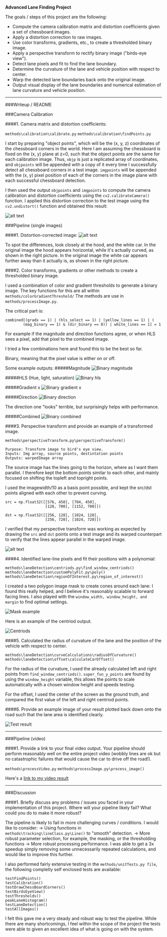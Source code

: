 
**Advanced Lane Finding Project**

The goals / steps of this project are the following:

* Compute the camera calibration matrix and distortion coefficients given a set of chessboard images.
* Apply a distortion correction to raw images.
* Use color transforms, gradients, etc., to create a thresholded binary image.
* Apply a perspective transform to rectify binary image ("birds-eye view").
* Detect lane pixels and fit to find the lane boundary.
* Determine the curvature of the lane and vehicle position with respect to center.
* Warp the detected lane boundaries back onto the original image.
* Output visual display of the lane boundaries and numerical estimation of lane curvature and vehicle position.

[//]: # (Image References)

[Undistorted]: ./output_images/figure_1.png "Undistorted"
[Road Undistorted]: ./output_images/undistort_car_output.png "Road Undistorted"

[Centriods]: ./output_images/test2_prettyPrintCentriods.jpg "Centriods"
[Test result]: ./output_images/test2_processed.jpg "Test result"
[Binary magnitude]: ./output_images/test2_mag_binary.jpg "Binary magnitude"
[Binary hls]: ./output_images/test2_hls_select.jpg "Binary hls"
[Binary gradient x]: ./output_images/test2_gradx.jpg "Binary gradient x"
[Binary direction]: ./output_images/test2_dir_binary.jpg "Binary direction"
[Binary combined]: ./output_images/test2_combined.jpg "Binary combined"


[Mask Example]: ./output_images/mask_example.jpg "Mask Example"

[image3]: ./examples/binary_combo_example.jpg "Binary Example"
[birds_eye]: ./output_images/birds_eye.png "Birds_eye Example"
[image5]: ./examples/color_fit_lines.jpg "Fit Visual"
[image6]: ./examples/example_output.jpg "Output"
[video1]: ./project_video.mp4 "Video"

---
###Writeup / README

###Camera Calibration

####1. Camera matrix and distortion coefficients:

`methods\calibration\calibrate.py`
`methods\calibration\findPoints.py`

I start by preparing "object points", which will be the (x, y, z) coordinates of the chessboard corners in the world. Here I am assuming the chessboard is fixed on the (x, y) plane at z=0, such that the object points are the same for each calibration image.  Thus, `objp` is just a replicated array of coordinates, and `objpoints` will be appended with a copy of it every time I successfully detect all chessboard corners in a test image.  `imgpoints` will be appended with the (x, y) pixel position of each of the corners in the image plane with each successful chessboard detection.  

I then used the output `objpoints` and `imgpoints` to compute the camera calibration and distortion coefficients using the `cv2.calibrateCamera()` function.  I applied this distortion correction to the test image using the `cv2.undistort()` function and obtained this result: 

![alt text][Undistorted]


###Pipeline (single images)

####1. Distortion-corrected image:
![alt text][Road Undistorted]

To spot the differences, look closely at the hood, and the white car.
In the original image the hood appears horizontal, while it's actually curved,
as shown in the right picture.
In the original image the white car appears further away than it actually is,
as shown in the right picture.

####2. Color transforms, gradients or other methods to create a thresholded binary image.

I used a combination of color and gradient thresholds to generate a binary image.
The key functions for this are all within `methods/colorGradientThreshold/`
The methods are use in `methods/processImage.py`.

The critical part is:
```
combined[(gradx == 1) | (hls_select == 1) | (yellow_lines == 1) | (
        (mag_binary == 1) & (dir_binary == 0)) | white_lines == 1] = 1
```
For example if the magnitude and direction functions agree,
or when HLS sees a pixel, add that pixel to the combined image.

I tried a few combinations here and found this to be the best so far.

Binary, meaning that the pixel value is either on or off.

Some example outputs:
#####Magnitude
![Binary magnitude][Binary magnitude]

#####HLS (Hue, light, saturation)
![Binary hls][Binary hls]

#####Gradient x
![Binary gradient x][Binary gradient x]

#####Direction
![Binary direction][Binary direction]

The direction one "looks" terrible, but surprisingly helps with performance.

#####Combined
![Binary combined][Binary combined]


####3. Perspective transform and provide an example of a transformed image.

`methods\perspectiveTransform.py\perspectiveTransform()`

    Purpose: Transform image to bird's eye view.
    Inputs: Img array, source points, destintation points
    Outputs: warpedImage array

The source image has the lines going to the horizon,
where as I want them parallel.
I therefore kept the bottom points similar to each other, and mainly focused
on shifting the topleft and topright points.

I used the imagewidth/10 as a basis point possible,
and kept the src/dst points aligned with each other to prevent curving.

```
src = np.float32([[576, 450], [704, 450],
                  [128, 700], [1152, 700]])

dst = np.float32([[256, 128], [1024, 128],
                  [256, 720], [1024, 720]])
```

I verified that my perspective transform was working as expected by drawing the `src` and `dst` points onto a test image and its warped counterpart to verify that the lines appear parallel in the warped image.

![alt text][birds_eye]

####4. Identified lane-line pixels and fit their positions with a polynomial:

`methods\laneDetection\centriods.py\find_window_centriods()`
`methods\laneDetection\customPolyFit.py\poly()`
`methods\laneDetection\regionOfInterest.py\region_of_interest()`

I created a two polygon image mask to create cones around each lane:
I found this really helped, and I believe it's reasonably scalable to forward facing lines. 
I also played with the `window_width, window_height, and margin` to find optimal settings.

![Mask example][Mask example]

Here is an example of the centriod output.

![Centriods][Centriods]

####5. Calculated the radius of curvature of the lane and the position of the vehicle with respect to center.

`methods\laneDetection\curveCalculations\radiusOfCurvature()`
`methods\laneDetection\offset\calculateCarOffset()`

For the radius of the curvature,
I used the already calculated left and right points from `find_window_centriods()`.
`super_fun_y_points` are found by using the `window_height` variable,
this allows the points to scale automatically with a chosen window height and speeds testing.

For the offset,
I used the center of the screen as the ground truth, and compared the first value of the 
left and right centriod points.

####6. Provide an example image of your result plotted back down onto the road such that the lane area is identified clearly.

![Test result][Test result]

---

###Pipeline (video)

####1. Provide a link to your final video output.  Your pipeline should perform reasonably well on the entire project video (wobbly lines are ok but no catastrophic failures that would cause the car to drive off the road!).

`methods\processVideo.py`
`methods\processImage.py\process_image()`

Here's a [link to my video result](./output_video/complete_project_video.mp4)

---

###Discussion

####1. Briefly discuss any problems / issues you faced in your implementation of this project.  Where will your pipeline likely fail?  What could you do to make it more robust?

The pipeline is likely to fail in more challenging curves / conditions.
I would like to consider:
-> Using functions in `methods\tracking\lineClass.py\Line()` to "smooth" detection.
-> More robust parameter selection, for example, the masking, or the thresholding functions
-> More robust processing performance. I was able to get a 3x speedup simply removing some unnecessarily repeated calculations, and would like to improve this further. 

I also performed fairly extensive testing in the `methods/unitTests.py file`,
the following completly self enclosed tests are available:

```
testFindPoints()
testCalibration()
testDrawChessBoardCorners()
testBirdsEyeView()
testThresholds()
peakLaneHistogram()
testLaneDetection()
testAllImages()
```

I felt this gave me a very steady and robust way to test the pipeline. While there are many shortcomings, I feel within the scope of the project the tests were able to given an excellent idea of what is going on with the system.
